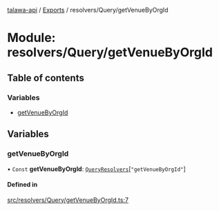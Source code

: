 [talawa-api](../README.md) / [Exports](../modules.md) / resolvers/Query/getVenueByOrgId

# Module: resolvers/Query/getVenueByOrgId

## Table of contents

### Variables

- [getVenueByOrgId](resolvers_Query_getVenueByOrgId.md#getvenuebyorgid)

## Variables

### getVenueByOrgId

• `Const` **getVenueByOrgId**: [`QueryResolvers`](types_generatedGraphQLTypes.md#queryresolvers)[``"getVenueByOrgId"``]

#### Defined in

[src/resolvers/Query/getVenueByOrgId.ts:7](https://github.com/PalisadoesFoundation/talawa-api/blob/9fa6a1c/src/resolvers/Query/getVenueByOrgId.ts#L7)
